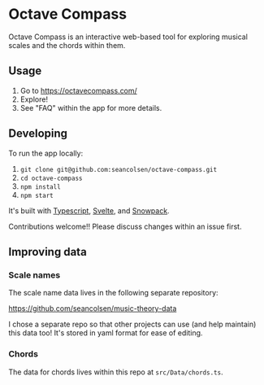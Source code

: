 # Octave Compass

Octave Compass is an interactive web-based tool for exploring musical scales and the chords within them.

## Usage

1. Go to https://octavecompass.com/
1. Explore!
1. See "FAQ" within the app for more details.


## Developing

To run the app locally:

1. `git clone git@github.com:seancolsen/octave-compass.git`
1. `cd octave-compass`
1. `npm install`
1. `npm start`

It's built with [Typescript](https://www.typescriptlang.org/), [Svelte](https://svelte.dev/), and [Snowpack](https://www.snowpack.dev/).

Contributions welcome!! Please discuss changes within an issue first.

## Improving data

### Scale names

The scale name data lives in the following separate repository:

https://github.com/seancolsen/music-theory-data

I chose a separate repo so that other projects can use (and help maintain) this data too! It's stored in yaml format for ease of editing.

### Chords

The data for chords lives within this repo at `src/Data/chords.ts`.
